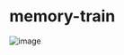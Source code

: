 # memory-train

![image](https://user-images.githubusercontent.com/37002568/219958108-c9d66df5-58e7-4379-af44-1d291b9824ae.png)
